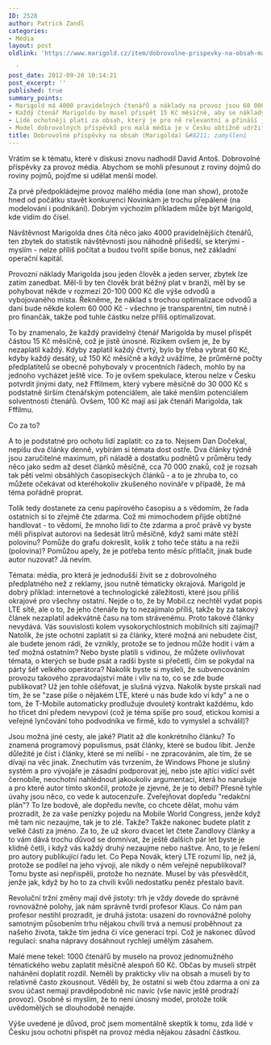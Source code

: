 ```yaml
---
ID: 2528
author: Patrick Zandl
categories:
- Média
layout: post
oldlink: 'https://www.marigold.cz/item/dobrovolne-prispevky-na-obsah-marigolda-zamysleni

  '
post_date: 2012-09-20 10:14:21
post_excerpt: ''
published: true
summary_points:
- Marigold má 4000 pravidelných čtenářů a náklady na provoz jsou 60 000 Kč měsíčně.
- Každý čtenář Marigoldu by musel přispět 15 Kč měsíčně, aby se náklady pokryly.
- Lidé ochotněji platí za obsah, který je pro ně relevantní a přináší jim hodnotu.
- Model dobrovolných příspěvků pro malá média je v Česku obtížně udržitelný.
title: Dobrovolné příspěvky na obsah (Marigolda) &#8211; zamyšlení
---
```


<p>Vrátím se k tématu, které v diskusi znovu nadhodil David Antoš. Dobrovolné příspěvky za provoz média. Abychom se mohli přesunout z roviny dojmů do roviny pojmů, pojďme si udělat menší model.</p>


<p>Za prvé předpokládejme provoz malého média (one man show), protože hned od počátku stavět konkurenci Novinkám je trochu přepálené (na modelování i podnikání). Dobrým výchozím příkladem může být Marigold, kde vidím do čísel.</p>


<p>Návštěvnost Marigolda dnes čítá něco jako 4000 pravidelnějších čtenářů, ten zbytek do statistik návštěvnosti jsou náhodně přišedší, se kterými - myslím - nelze příliš počítat a budou tvořit spíše bonus, než základní operační kapitál. </p>


<p>Provozní náklady Marigolda jsou jeden člověk a jeden server, zbytek lze zatím zanedbat. Měl-li by ten člověk brát běžný plat v branži, měl by se pohybovat někde v rozmezí 20-100 000 Kč dle výše odvodů a vybojovaného místa. Řekněme, že náklad s trochou optimalizace odvodů a daní bude někde kolem 60 000 Kč - všechno je transparentní, tím nutně i pro finančák, takže pod tuhle částku nelze příliš optimalizovat.</p>


<p>To by znamenalo, že každý pravidelný čtenář Marigolda by musel přispět částou  15 Kč měsíčně, což je jistě únosné. Rizikem ovšem je, že by nezaplatil každý. Kdyby zaplatil každý čtvrtý, bylo by třeba vybrat 60 Kč, kdyby každý desátý, už 150 Kč měsíčně a když uvážíme, že průměrné počty předplatitelů se obecně pohybovaly v procentních řádech, mohlo by na jednoho vycházet ještě více. To je ovšem spekulace, kterou nelze v Česku potvrdit jinými daty, než Fffilmem, který vybere měsíčně do 30 000 Kč s podstatně širším čtenářským potenciálem, ale také menším potenciálem solventnosti čtenářů. Ovšem, 100 Kč mají asi jak čtenáři Marigolda, tak Fffilmu. </p>


<p>Co za to?</p>


<p>A to je podstatné pro ochotu lidí zaplatit: co za to. Nejsem Dan Dočekal, nepíšu dva články denně, vybírám si témata dost ostře. Dva články týdně jsou zaručitelné maximum, při náladě a dostatku podnětů v průměru tedy něco jako sedm až deset článků měsíčně, cca 70 000 znaků, což je rozsah tak pěti velmi obsáhlých časopiseckých článků - a to je zhruba to, co můžete očekávat od kteréhokoliv zkušeného novináře v případě, že má téma pořádně proprat. </p>


<p>Tolik tedy dostanete za cenu papírového časopisu a s vědomím, že řada ostatních si to zřejmě čte zdarma. Což mi mimochodem přijde obtížné handlovat - to vědomí, že mnoho lidí to čte zdarma a proč právě vy byste měli přispívat autorovi na šedesát litrů měsíčně, když sami máte stěží polovinu? Pomůže do grafu dokreslit, kolik z toho teče státu a na režii (polovina)? Pomůžou apely, že je potřeba tento měsíc přitlačit, jinak bude autor nuzovat? Já nevím. </p>


<p>Témata: média, pro která je jednodušší živit se z dobrovolného předplatného než z reklamy, jsou nutně tématicky okrajová. Marigold je dobrý příklad: internetové a technologické záležitosti, které jsou příliš okrajové pro všechny ostatní. Nejde o to, že by Mobil.cz nechtěl vydat popis LTE sítě, ale o to, že jeho čtenáře by to nezajímalo příliš, takže by za takový článek nezaplatil adekvátně času na tom strávenému. Proto takové články nevydává. Vás souvislosti kolem vysokorychlostních mobilních sítí zajímají? Natolik, že jste ochotni zaplatit si za články, které možná ani nebudete číst, ale budete jenom rádi, že vznikly, protože se to jednou může hodit i vám a teď možná ostatním? Nebo byste platili s vidinou, že můžete ovlivňovat témata, o kterých se bude psát a radši byste si přečetli, čím se pokydal na párty šéf velkého operátora? Nakolik byste si mysleli, že subvencováním provozu takového zpravodajství máte i vliv na to, co se zde bude publikovat? Už jen tohle ošéfovat, je slušná výzva. Nakolik byste prskali nad tím, že se "zase píše o nějakém LTE, které u nás bude kdo ví kdy" a ne o tom, že T-Mobile automaticky prodlužuje dvouletý kontrakt každému, kdo ho třicet dní předem nevypoví (což je téma spíše pro soud, etickou komisi a veřejné lynčování toho podvodníka ve firmě, kdo to vymyslel a schválil)?</p>


<p>Jsou možná jiné cesty, ale jaké? Platit až dle konkrétního článku? To znamená programový populismus, psát články, které se budou líbit. Jenže důležité je číst i články, které se mi nelíbí - ne zpracováním, ale tím, že se dívají na věc jinak. Znechutím vás tvrzením, že Windows Phone je slušný systém a pro vývojáře je zásadní podporovat jej, nebo jste ajtíci vidící svět černobíle, neochotní nahlédnout jakoukoliv argumentaci, která ho narušuje a pro které autor tímto skončil, protože je zjevné, že je to debil? Přesně tyhle úvahy jsou něco, co vede k autocenzuře. Zveřejňovat dopředu "redakční plán"? To lze bodově, ale dopředu nevíte, co chcete dělat, mohu vám prozradit, že za vaše penízky pojedu na Mobile World Congress, jenže když mě tam nic nezaujme, tak je to zlé. Takže? Takže nakonec budete platit z velké části za jméno. Za to, že už skoro dvacet let čtete Zandlovy články a to vám dává trochu důvod se domnívat, že ještě dalších pár let byste je klidně četli, i když vás každý druhý nezaujme nebo naštve. Ano, to je řešení pro autory publikující řadu let. Co Pepa Novák, který LTE rozumí líp, než já, protože se podílel na jeho vývoji, ale nikdy o něm veřejně nepublikoval? Tomu byste asi nepřispěli, protože ho neznáte. Musel by vás přesvědčit, jenže jak, když by ho to za chvíli kvůli nedostatku peněz přestalo bavit. </p>


<p>Revoluční tržní změny mají dvě jistoty: trh je vždy dovede do správné rovnovážné polohy, jak nám správně tvrdí profesor Klaus. Co nám pan profesor nestihl prozradit, je druhá jistota: usazení do rovnovážné polohy samotným působením trhu nějakou chvíli trvá a nemusí proběhnout za našeho života, takže tím jedna či více generací trpí. Což je nakonec důvod regulací: snaha nápravy dosáhnout rychleji umělým zásahem. </p>


<p>Malé mene tekel: 1000 čtenářů by muselo na provoz jednomužného tématického webu zaplatit měsíčně alespoň 60 Kč. Občas by museli strpět nahánění doplatit rozdíl. Neměli by prakticky vliv na obsah a museli by to relativně často zkousnout. Věděli by, že ostatní si web čtou zdarma a oni za svou účast nemají pravděpodobně nic navíc (vše navíc ještě prodraží provoz). Osobně si myslím, že to není únosný model, protože tolik uvědomělých se dlouhodobě nenajde.  </p>


<p>Výše uvedené je důvod, proč jsem momentálně skeptik k tomu, zda lidé v Česku jsou ochotni přispět na provoz média nějakou zásadní částkou. </p>